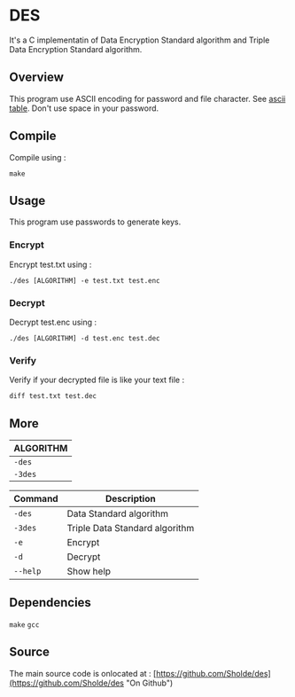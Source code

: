 # DES

It's a C implementatin of Data Encryption Standard algorithm and Triple Data Encryption Standard algorithm.

## Overview

This program use ASCII encoding for password and file character. See [ascii table](http://www.asciitable.com). Don't use space in your password.

## Compile

Compile using :

```
make
```

## Usage

This program use passwords to generate keys.

### Encrypt

Encrypt test.txt using :

```
./des [ALGORITHM] -e test.txt test.enc
```

### Decrypt

Decrypt test.enc using :

```
./des [ALGORITHM] -d test.enc test.dec
```

### Verify

Verify if your decrypted file is like your text file :

```
diff test.txt test.dec
```

## More

| ALGORITHM |
| --------- |
| `-des`    |
| `-3des`   |

| Command  | Description |
| -------- | ----------- |
| `-des`   | Data Standard algorithm |
| `-3des`  | Triple Data Standard algorithm |
| `-e `    | Encrypt |
| `-d`     | Decrypt |
| `--help` | Show help |

## Dependencies

`make` `gcc`

## Source

The main source code is onlocated at : [https://github.com/Sholde/des](https://github.com/Sholde/des "On Github")